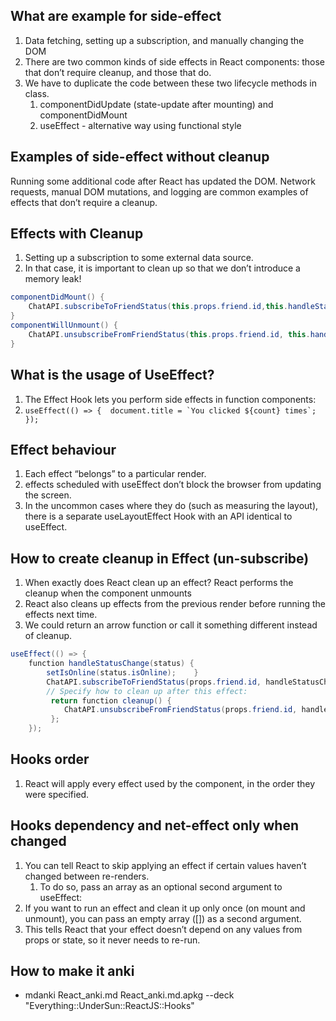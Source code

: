 ## What are example for side-effect

1. Data fetching, setting up a subscription, and manually changing the DOM
2. There are two common kinds of side effects in React components: those that don’t require cleanup, and those that do.
3. We have to duplicate the code between these two lifecycle methods in class.
   1. componentDidUpdate (state-update after mounting) and componentDidMount 
   2. useEffect - alternative way using functional style



## Examples of side-effect without cleanup

Running some additional code after React has updated the DOM. Network requests, manual DOM mutations, and logging are common examples of effects that don’t require a cleanup.

## Effects with Cleanup

1. Setting up a subscription to some external data source. 
2. In that case, it is important to clean up so that we don’t introduce a memory leak!

```java
componentDidMount() {
    ChatAPI.subscribeToFriendStatus(this.props.friend.id,this.handleStatusChange); 
}  
componentWillUnmount() {
    ChatAPI.unsubscribeFromFriendStatus(this.props.friend.id, this.handleStatusChange); 
}
```

## What is the usage of UseEffect?

1. The Effect Hook lets you perform side effects in function components:
2. ```useEffect(() => {  document.title = `You clicked ${count} times`;  });```


## Effect behaviour

1. Each effect “belongs” to a particular render.
2. effects scheduled with useEffect don’t block the browser from updating the screen.
3. In the uncommon cases where they do (such as measuring the layout), there is a separate useLayoutEffect Hook with an API identical to useEffect.


## How to create cleanup in Effect (un-subscribe)

1. When exactly does React clean up an effect? React performs the cleanup when the component unmounts
2. React also cleans up effects from the previous render before running the effects next time.
3. We could return an arrow function or call it something different instead of cleanup.

```java
useEffect(() => {    
    function handleStatusChange(status) {     
        setIsOnline(status.isOnline);    }  
        ChatAPI.subscribeToFriendStatus(props.friend.id, handleStatusChange);  
        // Specify how to clean up after this effect:   
         return function cleanup() {
            ChatAPI.unsubscribeFromFriendStatus(props.friend.id, handleStatusChange);  
         };
    });
```

##  Hooks order
1. React will apply every effect used by the component, in the order they were specified.

## Hooks dependency and net-effect only when changed

1. You can tell React to skip applying an effect if certain values haven’t changed between re-renders. 
   1. To do so, pass an array as an optional second argument to useEffect:
2. If you want to run an effect and clean it up only once (on mount and unmount), you can pass an empty array ([]) as a second argument.
3. This tells React that your effect doesn’t depend on any values from props or state, so it never needs to re-run. 

## How to make it anki
* mdanki React_anki.md React_anki.md.apkg --deck "Everything::UnderSun::ReactJS::Hooks"

